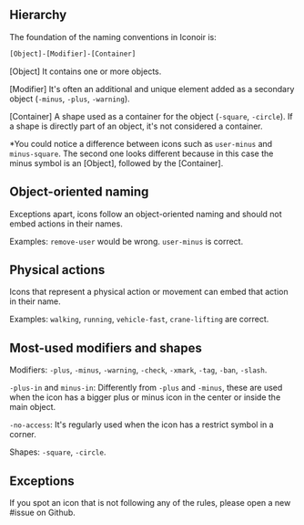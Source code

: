## Hierarchy

The foundation of the naming conventions in Iconoir is:
```txt
[Object]-[Modifier]-[Container]
```
[Object]
It contains one or more objects.

[Modifier]
It's often an additional and unique element 
added as a secondary object (`-minus`, `-plus`, `-warning`).

[Container]
A shape used as a container for the object (`-square`, `-circle`).
If a shape is directly part of an object, it's not considered a container.

*You could notice a difference between icons such as 
`user-minus` and `minus-square`. The second one looks different 
because in this case the minus symbol is an [Object], followed 
by the [Container].

## Object-oriented naming

Exceptions apart, icons follow an object-oriented naming and 
should not embed actions in their names.

Examples:
`remove-user` would be wrong. `user-minus` is correct.

## Physical actions

Icons that represent a physical action or movement 
can embed that action in their name.

Examples:
`walking`, `running`, `vehicle-fast`, `crane-lifting` are correct.

## Most-used modifiers and shapes

Modifiers:
`-plus`, `-minus`, `-warning`, `-check`, `-xmark`, `-tag`,
`-ban`, `-slash`.

`-plus-in` and `minus-in`: Differently from `-plus` and `-minus`, these are used when the icon 
has a bigger plus or minus icon in the center or inside the main object.

`-no-access`: It's regularly used when the icon has a restrict 
symbol in a corner.

Shapes:
`-square`, `-circle`.

## Exceptions

If you spot an icon that is not following any of the rules,
please open a new #issue on Github.